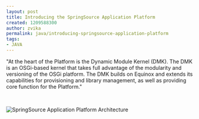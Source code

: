 ```yaml
---
layout: post
title: Introducing the SpringSource Application Platform
created: 1209588300
author: zvika
permalink: java/introducing-springsource-application-platform
tags:
- JAVA
---
```

<p><span class="thmr_call" id="thmr_42"><span class="thmr_call" id="thmr_6"><p>&quot;At the heart of the Platform is the Dynamic Module Kernel (DMK). The DMK is an OSGi-based kernel that takes full advantage of the modularity and versioning of the OSGi platform. The DMK builds on Equinox and extends its capabilities for provisioning and library management, as well as providing core function for the Platform.&quot;</p><p>&nbsp;</p><p><img id="image322" src="http://blog.springsource.com/main/wp-content/uploads/2008/04/architecture.png" rel="lightbox" alt="SpringSource Application Platform Architecture" /></p></span></span></p>
